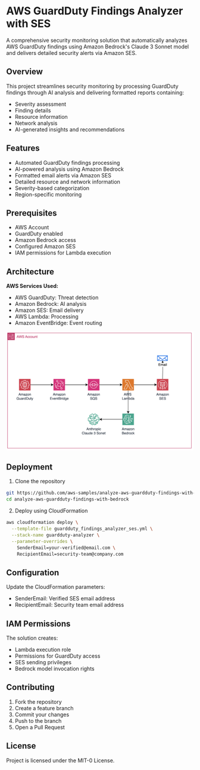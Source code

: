 # AWS GuardDuty Findings Analyzer with SES

A comprehensive security monitoring solution that automatically analyzes AWS GuardDuty findings using Amazon Bedrock's Claude 3 Sonnet model and delivers detailed security alerts via Amazon SES.

## Overview

This project streamlines security monitoring by processing GuardDuty findings through AI analysis and delivering formatted reports containing:
- Severity assessment
- Finding details
- Resource information
- Network analysis
- AI-generated insights and recommendations

## Features

- Automated GuardDuty findings processing
- AI-powered analysis using Amazon Bedrock
- Formatted email alerts via Amazon SES
- Detailed resource and network information
- Severity-based categorization
- Region-specific monitoring

## Prerequisites

- AWS Account
- GuardDuty enabled
- Amazon Bedrock access
- Configured Amazon SES
- IAM permissions for Lambda execution

## Architecture

**AWS Services Used:**
- AWS GuardDuty: Threat detection
- Amazon Bedrock: AI analysis
- Amazon SES: Email delivery
- AWS Lambda: Processing
- Amazon EventBridge: Event routing

![Architecture Diagram](Architrcture.png)

## Deployment

1. Clone the repository
```bash
git https://github.com/aws-samples/analyze-aws-guardduty-findings-with-bedrock
cd analyze-aws-guardduty-findings-with-bedrock
```

2. Deploy using CloudFormation
```bash
aws cloudformation deploy \
  --template-file guardduty_findings_analyzer_ses.yml \
  --stack-name guardduty-analyzer \
  --parameter-overrides \
    SenderEmail=your-verified@email.com \
    RecipientEmail=security-team@company.com
```

## Configuration

Update the CloudFormation parameters:
- SenderEmail: Verified SES email address
- RecipientEmail: Security team email address

## IAM Permissions

The solution creates:
- Lambda execution role
- Permissions for GuardDuty access
- SES sending privileges
- Bedrock model invocation rights

## Contributing

1. Fork the repository
2. Create a feature branch
3. Commit your changes
4. Push to the branch
5. Open a Pull Request

## License

Project is licensed under the MIT-0 License.
```